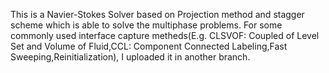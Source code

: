 This is a Navier-Stokes Solver based on Projection method and stagger scheme which is able to solve the multiphase problems.
For some commonly used interface capture metheds(E.g. CLSVOF: Coupled of Level Set and Volume of Fluid,CCL: Component Connected Labeling,Fast Sweeping,Reinitialization), I uploaded it in another branch. 
